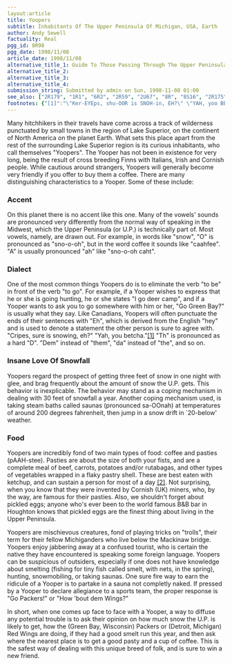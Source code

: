 ```yaml
---
layout:article
title: Yoopers
subtitle: Inhabitants Of The Upper Peninsula Of Michigan, USA, Earth
author: Andy Sewell
factuality: Real
pgg_id: 8R98
pgg_date: 1998/11/08
article_date: 1998/11/08
alternative_title_1: Guide To Those Passing Through The Upper Peninsula Of Michigan
alternative_title_2: 
alternative_title_3: 
alternative_title_4: 
submission_string: Submitted by admin on Sun, 1998-11-08 01:00
see_also: ["2R179", "1R1", "6R2", "2R59", "2U67", "8R", "8S16", "2R175"]
footnotes: {"[1]":"\"Ker-EYEps, shu-OOR is SNOH-in, EH?\" \"YAH, yoo BEHT-tchya.\"","[2]":"Although a nice hearty gravy can also be very nice on a pasty."}
---
```

<div>
<p>Many hitchhikers in their travels have come across a track of wilderness punctuated by small towns in the region of Lake Superior, on the continent of North America on the planet Earth. What sets this place apart from the rest of the surrounding Lake Superior region is its curious inhabitants, who call themselves "Yoopers". The Yooper has not been in existence for very long, being the result of cross breeding Finns with Italians, Irish and Cornish people. While cautious around strangers, Yoopers will generally become very friendly if you offer to buy them a coffee. There are many distinguishing characteristics to a Yooper. Some of these include:</p>
<h3>Accent</h3>
<p>On this planet there is no accent like this one. Many of the vowels' sounds are pronounced very differently from the normal way of speaking in the Midwest, which the Upper Peninsula (or U.P.) is technically part of. Most vowels, namely, are drawn out. For example, in words like "snow", "O" is pronounced as "sno-o-oh", but in the word coffee it sounds like "caahfee". "A" is usually pronounced "ah" like "sno-o-oh caht".</p>
<h3>Dialect</h3>
<p>One of the most common things Yoopers do is to eliminate the verb "to be" in front of the verb "to go". For example, if a Yooper wishes to express that he or she is going hunting, he or she states "I go deer camp", and if a Yooper wants to ask you to go somewhere with him or her, "Go Green Bay?" is usually what they say. Like Canadians, Yoopers will often punctuate the ends of their sentences with "Eh", which is derived from the English "hey" and is used to denote a statement the other person is sure to agree with. "Cripes, sure is snowing, eh?" "Yah, you betcha."<a href="#footnotes.1" class="footnote-link">[1]</a> "Th" is pronounced as a hard "D". "Dem" instead of "them", "da" instead of "the", and so on.</p>
<h3>Insane Love Of Snowfall</h3>
<p>Yoopers regard the prospect of getting three feet of snow in one night with glee, and brag frequently about the amount of snow the U.P. gets. This behavior is inexplicable. The behavior may stand as a coping mechanism in dealing with 30 feet of snowfall a year. Another coping mechanism used, is taking steam baths called saunas (pronounced sa-OOnah) at temperatures of around 200 degrees fahrenheit, then jump in a snow drift in `20-below' weather.</p>
<h3>Food</h3>
<p>Yoopers are incredibly fond of two main types of food: coffee and pasties (pAAH-stee). Pasties are about the size of both your fists, and are a complete meal of beef, carrots, potatoes and/or rutabagas, and other types of vegetables wrapped in a flaky pastry shell. These are best eaten with ketchup, and can sustain a person for most of a day <a href="#footnotes.2" class="footnote-link">[2]</a>. Not surprising, when you know that they were invented by Cornish (UK) miners, who, by the way, are famous for their pasties. Also, we shouldn't forget about pickled eggs; anyone who's ever been to the world famous B&amp;B bar in Houghton knows that pickled eggs are the finest thing about living in the Upper Peninsula.</p>
<p>Yoopers are mischievous creatures, fond of playing tricks on "trolls", their term for their fellow Michiganders who live below the Mackinaw bridge. Yoopers enjoy jabbering away at a confused tourist, who is certain the native they have encountered is speaking some foreign language. Yoopers can be suspicious of outsiders, especially if one does not have knowledge about smelting (fishing for tiny fish called smelt, with nets, in the spring), hunting, snowmobiling, or taking saunas. One sure fire way to earn the ridicule of a Yooper is to partake in a sauna not completly naked. If pressed by a Yooper to declare allegiance to a sports team, the proper response is "Go Packers!" or "How 'bout dem Wings?"</p>
<p>In short, when one comes up face to face with a Yooper, a way to diffuse any potential trouble is to ask their opinion on how much snow the U.P. is likely to get, how the (Green Bay, Wisconsin) Packers or (Detroit, Michigan) Red Wings are doing, if they had a good smelt run this year, and then ask where the nearest place is to get a good pasty and a cup of coffee. This is the safest way of dealing with this unique breed of folk, and is sure to win a new friend.</p>
</div>
